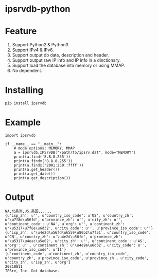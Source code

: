 # ipsrvdb-python

# Feature
1. Support Python2 & Python3.
2. Support IPv4 & IPv6.
3. Support output db date, description and header.
4. Support output raw IP info and IP info in a dinctionary.
5. Support load the database into memory or using MMAP.
6. No dependent.

# Installing
```
pip install ipsrvdb
```

# Example
```
import ipsrvdb

if __name__ == "__main__":
    # mode options: MEMORY, MMAP
    a = ipsrvdb.IPSrvDB("/path/to/ipsrv.dat", mode="MEMORY")
    print(a.find('8.8.8.255'))
    print(a.findx('8.8.8.255'))
    print(a.findx('2001:250::ffff'))
    print(a.get_header())
    print(a.get_date())
    print(a.get_description())
```

# Output
```
NA,北美洲,US,美国,,,,,,
{u'isp_zh': u'', u'country_iso_code': u'US', u'country_zh': u'\u7f8e\u56fd', u'province_zh': u'', u'city_zh': u'', u'continent_code': u'NA', u'org': u'', u'continent_zh': u'\u5317\u7f8e\u6d32', u'city_code': u'', u'province_iso_code': u''}
{u'isp_zh': u'\u4e2d\u56fd\u6559\u80b2\u7f51', u'country_iso_code': u'CN', u'country_zh': u'\u4e2d\u56fd', u'province_zh': u'\u5317\u4eac\u5e02', u'city_zh': u'', u'continent_code': u'AS', u'org': u'', u'continent_zh': u'\u4e9a\u6d32', u'city_code': u'', u'province_iso_code': u'11'}
[u'continent_code', u'continent_zh', u'country_iso_code', u'country_zh', u'province_iso_code', u'province_zh', u'city_code', u'city_zh', u'isp_zh', u'org']
20210811
IPSrv, Inc. Dat database.
```

